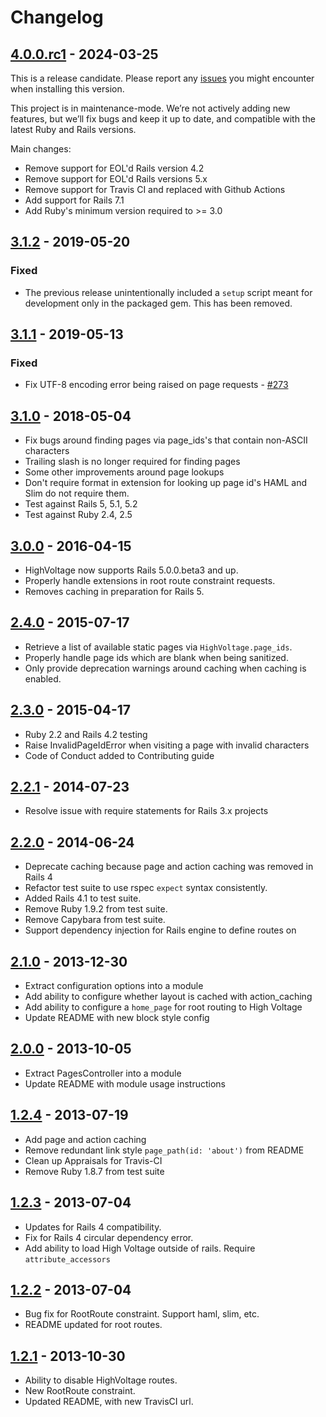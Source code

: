 # Changelog

## [4.0.0.rc1] - 2024-03-25

This is a release candidate. Please report any [issues](https://github.com/thoughtbot/high_voltage/issues/new) you might encounter when installing this version.

This project is in maintenance-mode. We’re not actively adding new features, but we’ll fix bugs and keep it up to date, and compatible with the latest Ruby and Rails versions.

Main changes:

- Remove support for EOL'd Rails version 4.2
- Remove support for EOL'd Rails versions 5.x
- Remove support for Travis CI and replaced with Github Actions
- Add support for Rails 7.1
- Add Ruby's minimum version required to >= 3.0

## [3.1.2] - 2019-05-20

### Fixed

- The previous release unintentionally included a `setup` script meant for
  development only in the packaged gem. This has been removed.

## [3.1.1] - 2019-05-13

### Fixed

- Fix UTF-8 encoding error being raised on page requests - [#273]

## [3.1.0] - 2018-05-04

- Fix bugs around finding pages via page_ids's that contain non-ASCII characters
- Trailing slash is no longer required for finding pages
- Some other improvements around page lookups
- Don't require format in extension for looking up page id's HAML and Slim do
  not require them.
- Test against Rails 5, 5.1, 5.2
- Test against Ruby 2.4, 2.5

## [3.0.0] - 2016-04-15

- HighVoltage now supports Rails 5.0.0.beta3 and up.
- Properly handle extensions in root route constraint requests.
- Removes caching in preparation for Rails 5.

## [2.4.0] - 2015-07-17

- Retrieve a list of available static pages via `HighVoltage.page_ids`.
- Properly handle page ids which are blank when being sanitized.
- Only provide deprecation warnings around caching when caching is enabled.

## [2.3.0] - 2015-04-17

- Ruby 2.2 and Rails 4.2 testing
- Raise InvalidPageIdError when visiting a page with invalid characters
- Code of Conduct added to Contributing guide

## [2.2.1] - 2014-07-23

- Resolve issue with require statements for Rails 3.x projects

## [2.2.0] - 2014-06-24

- Deprecate caching because page and action caching was removed in Rails 4
- Refactor test suite to use rspec `expect` syntax consistently.
- Added Rails 4.1 to test suite.
- Remove Ruby 1.9.2 from test suite.
- Remove Capybara from test suite.
- Support dependency injection for Rails engine to define routes on

## [2.1.0] - 2013-12-30

- Extract configuration options into a module
- Add ability to configure whether layout is cached with action_caching
- Add ability to configure a `home_page` for root routing to High Voltage
- Update README with new block style config

## [2.0.0] - 2013-10-05

- Extract PagesController into a module
- Update README with module usage instructions

## [1.2.4] - 2013-07-19

- Add page and action caching
- Remove redundant link style `page_path(id: 'about')` from README
- Clean up Appraisals for Travis-CI
- Remove Ruby 1.8.7 from test suite

## [1.2.3] - 2013-07-04

- Updates for Rails 4 compatibility.
- Fix for Rails 4 circular dependency error.
- Add ability to load High Voltage outside of rails. Require `attribute_accessors`

## [1.2.2] - 2013-07-04

- Bug fix for RootRoute constraint. Support haml, slim, etc.
- README updated for root routes.

## [1.2.1] - 2013-10-30

- Ability to disable HighVoltage routes.
- New RootRoute constraint.
- Updated README, with new TravisCI url.

[4.0.0.rc1]: https://github.com/thoughtbot/high_voltage/compare/v3.1.2...4.0.0.rc1
[3.1.2]: https://github.com/thoughtbot/high_voltage/compare/v3.1.1...v3.1.2
[3.1.1]: https://github.com/thoughtbot/high_voltage/compare/v3.1.0...v3.1.1
[3.1.0]: https://github.com/thoughtbot/high_voltage/compare/v3.0.0...v3.1.0
[3.0.0]: https://github.com/thoughtbot/high_voltage/compare/v2.4.0...v3.0.0
[2.4.0]: https://github.com/thoughtbot/high_voltage/compare/v2.3.0...v2.4.0
[2.3.0]: https://github.com/thoughtbot/high_voltage/compare/v2.2.1...v2.3.0
[2.2.1]: https://github.com/thoughtbot/high_voltage/compare/v2.2.0...v2.2.1
[2.2.0]: https://github.com/thoughtbot/high_voltage/compare/v2.1.0...v2.2.0
[2.1.0]: https://github.com/thoughtbot/high_voltage/compare/v2.0.0...v2.1.0
[2.0.0]: https://github.com/thoughtbot/high_voltage/compare/v1.2.4...v2.0.0
[1.2.4]: https://github.com/thoughtbot/high_voltage/compare/v1.2.3...v1.2.4
[1.2.3]: https://github.com/thoughtbot/high_voltage/compare/v1.2.2...v1.2.3
[1.2.2]: https://github.com/thoughtbot/high_voltage/compare/v1.2.1...v1.2.2
[1.2.1]: https://github.com/thoughtbot/high_voltage/compare/v1.2.0...v1.2.1
[#273]: https://github.com/thoughtbot/high_voltage/pull/273
